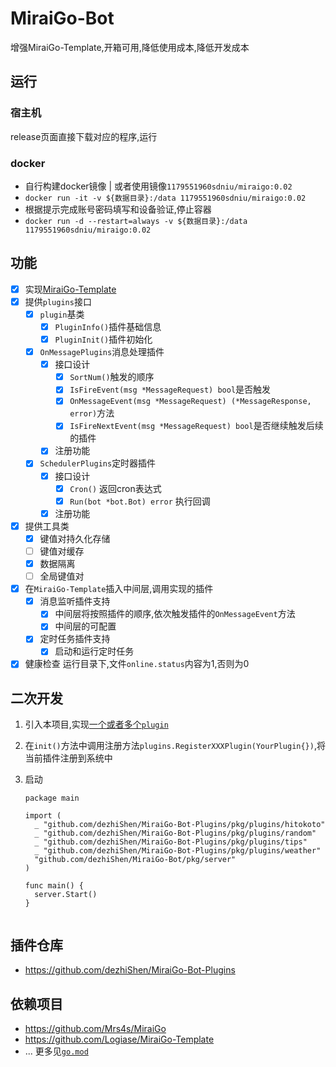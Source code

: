 # MiraiGo-Bot
增强MiraiGo-Template,开箱可用,降低使用成本,降低开发成本
## 运行
### 宿主机
release页面直接下载对应的程序,运行
### docker
* 自行构建docker镜像 | 或者使用镜像`1179551960sdniu/miraigo:0.02`
* `docker run -it -v ${数据目录}:/data 1179551960sdniu/miraigo:0.02`
* 根据提示完成账号密码填写和设备验证,停止容器
* `docker run -d --restart=always -v ${数据目录}:/data 1179551960sdniu/miraigo:0.02`

## 功能

* [x] 实现[MiraiGo-Template](https://github.com/Logiase/MiraiGo-Template)
* [x] 提供`plugins`接口
  * [x] `plugin`基类
    * [x] `PluginInfo()`插件基础信息
    * [x] `PluginInit()`插件初始化
  * [x] `OnMessagePlugins`消息处理插件
    * [x] 接口设计
      * [x] `SortNum()`触发的顺序
      * [x] `IsFireEvent(msg *MessageRequest) bool`是否触发
      * [x] `OnMessageEvent(msg *MessageRequest) (*MessageResponse, error)`方法
      * [x] `IsFireNextEvent(msg *MessageRequest) bool`是否继续触发后续的插件
    * [x] 注册功能
  * [x] `SchedulerPlugins`定时器插件
    * [x] 接口设计
      * [x] `Cron()` 返回cron表达式
      * [x] `Run(bot *bot.Bot) error` 执行回调
    * [x] 注册功能
* [x] 提供工具类
  * [x] 键值对持久化存储
  * [ ] 键值对缓存
  * [x] 数据隔离
  * [ ] 全局键值对
* [x] 在`MiraiGo-Template`插入中间层,调用实现的插件
  * [x] 消息监听插件支持
    * [x] 中间层将按照插件的顺序,依次触发插件的`OnMessageEvent`方法
    * [x] 中间层的可配置
  * [x] 定时任务插件支持
    * [x] 启动和运行定时任务 
* [x] 健康检查 运行目录下,文件`online.status`内容为1,否则为0
## 二次开发

1. 引入本项目,实现[一个或者多个`plugin`](./pkg/plugins/plugin.go)
2. 在`init()`方法中调用注册方法`plugins.RegisterXXXPlugin(YourPlugin{})`,将当前插件注册到系统中
3. 启动

    ```
    package main

    import (
      _ "github.com/dezhiShen/MiraiGo-Bot-Plugins/pkg/plugins/hitokoto"
      _ "github.com/dezhiShen/MiraiGo-Bot-Plugins/pkg/plugins/random"
      _ "github.com/dezhiShen/MiraiGo-Bot-Plugins/pkg/plugins/tips"
      _ "github.com/dezhiShen/MiraiGo-Bot-Plugins/pkg/plugins/weather"
      "github.com/dezhiShen/MiraiGo-Bot/pkg/server"
    )

    func main() {
      server.Start()
    }


    ```

## 插件仓库
* https://github.com/dezhiShen/MiraiGo-Bot-Plugins

## 依赖项目
* https://github.com/Mrs4s/MiraiGo
* https://github.com/Logiase/MiraiGo-Template
* ... 更多见[`go.mod`](go.mod)
